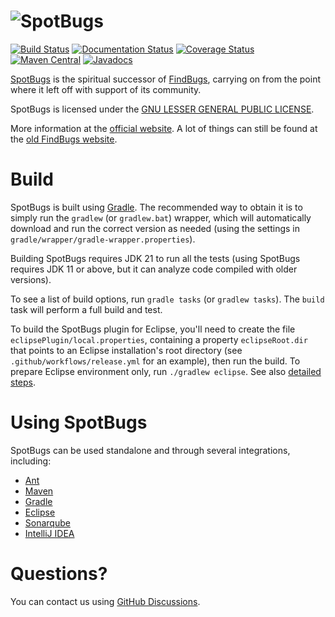 
# ![SpotBugs](https://spotbugs.github.io/images/logos/spotbugs_logo_300px.png)

[![Build Status](https://github.com/spotbugs/spotbugs/workflows/build/badge.svg)](https://github.com/spotbugs/spotbugs/actions)
[![Documentation Status](https://readthedocs.org/projects/spotbugs/badge/?version=latest)](https://spotbugs.readthedocs.io/en/latest/?badge=latest)
[![Coverage Status](https://sonarcloud.io/api/project_badges/measure?branch=master&project=com.github.spotbugs.spotbugs&metric=coverage)](https://sonarcloud.io/component_measures?id=com.github.spotbugs.spotbugs&metric=coverage)
[![Maven Central](https://maven-badges.herokuapp.com/maven-central/com.github.spotbugs/spotbugs/badge.svg)](https://maven-badges.herokuapp.com/maven-central/com.github.spotbugs/spotbugs)
[![Javadocs](https://javadoc.io/badge/com.github.spotbugs/spotbugs.svg)](https://javadoc.io/doc/com.github.spotbugs/spotbugs)

[SpotBugs](https://spotbugs.github.io/) is the spiritual successor of [FindBugs](https://github.com/findbugsproject/findbugs), carrying on from the point where it left off with support of its community.

SpotBugs is licensed under the [GNU LESSER GENERAL PUBLIC LICENSE](https://github.com/spotbugs/spotbugs/blob/master/spotbugs/licenses/LICENSE.txt).

More information at the [official website](https://spotbugs.github.io/). A lot of things can still be found at the [old FindBugs website](https://findbugs.sourceforge.net).

# Build

SpotBugs is built using [Gradle](https://gradle.org). The recommended way to obtain it is to simply run the `gradlew` (or `gradlew.bat`) wrapper, which will automatically download and run the correct version as needed (using the settings in `gradle/wrapper/gradle-wrapper.properties`).

Building SpotBugs requires JDK 21 to run all the tests (using SpotBugs requires JDK 11 or above, but it can analyze code compiled with older versions).

To see a list of build options, run `gradle tasks` (or `gradlew tasks`). The `build` task will perform a full build and test.

To build the SpotBugs plugin for Eclipse, you'll need to create the file `eclipsePlugin/local.properties`, containing a property `eclipseRoot.dir` that points to an Eclipse installation's root directory (see `.github/workflows/release.yml` for an example), then run the build.
To prepare Eclipse environment only, run `./gradlew eclipse`. See also [detailed steps](https://github.com/spotbugs/spotbugs/blob/master/eclipsePlugin/doc/building_spotbugs_plugin.txt).

# Using SpotBugs

SpotBugs can be used standalone and through several integrations, including:

* [Ant](https://spotbugs.readthedocs.io/en/latest/ant.html)
* [Maven](https://spotbugs.readthedocs.io/en/latest/maven.html)
* [Gradle](https://spotbugs.readthedocs.io/en/latest/gradle.html)
* [Eclipse](https://spotbugs.readthedocs.io/en/latest/eclipse.html)
* [Sonarqube](https://github.com/spotbugs/sonar-findbugs)
* [IntelliJ IDEA](https://github.com/JetBrains/spotbugs-intellij-plugin)

# Questions?
You can contact us using [GitHub Discussions](https://github.com/spotbugs/spotbugs/discussions).
